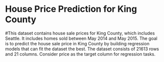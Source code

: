 # House Price Prediction for King County 
#This dataset contains house sale prices for King County, which includes Seattle. It includes homes sold
between May 2014 and May 2015. The goal is to predict the house sale price in King County by building
regression models that can fit the dataset the best. The dataset consists of 21613 rows and 21 columns.
Consider price as the target column for regression tasks.

